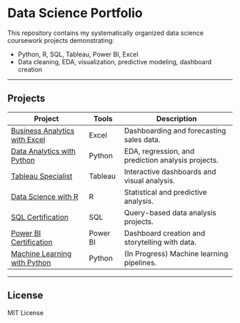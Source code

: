 # Data Science Portfolio

This repository contains my systematically organized data science coursework projects demonstrating:
- Python, R, SQL, Tableau, Power BI, Excel
- Data cleaning, EDA, visualization, predictive modeling, dashboard creation

---

## Projects

| Project | Tools | Description |
|---------|-------|-------------|
| [Business Analytics with Excel](./business-analytics-excel) | Excel | Dashboarding and forecasting sales data. |
| [Data Analytics with Python](./data-analytics-python) | Python | EDA, regression, and prediction analysis projects. |
| [Tableau Specialist](./tableau-specialist) | Tableau | Interactive dashboards and visual analysis. |
| [Data Science with R](./data-science-r) | R | Statistical and predictive analysis. |
| [SQL Certification](./sql-certification) | SQL | Query-based data analysis projects. |
| [Power BI Certification](./powerbi-certification) | Power BI | Dashboard creation and storytelling with data. |
| [Machine Learning with Python](./machine-learning-python) | Python | (In Progress) Machine learning pipelines. |

---

## License
MIT License